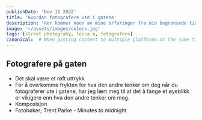 ```yaml
---
publishDate: 'Nov 11 2022'
title: 'Hvordan fotografere ute i gatene'
description: 'Her kommer noen av mine erfaringer fra min begrensede tid '
image: '~/assets/images/colors.jpg'
tags: [street photograhy, leica m, fotografere]
canonical:  # When posting content to multiple platforms at the same time (such as this website and Medium) and want to specify the ultimate authority. Remove it to automatically generate canonical
---
```


## Fotografere på gaten

- Det skal være et røft uttrykk
- For å overkomme frykten for hva den andre tenker om deg når du fotograferer ute i gatene, har jeg lært meg til at det å fange et øyeblikk er vikigere enn hva den andre tenker om meg.
- Komposisjon
- Fotobøker; Trent Parke - Minutes to midnight

